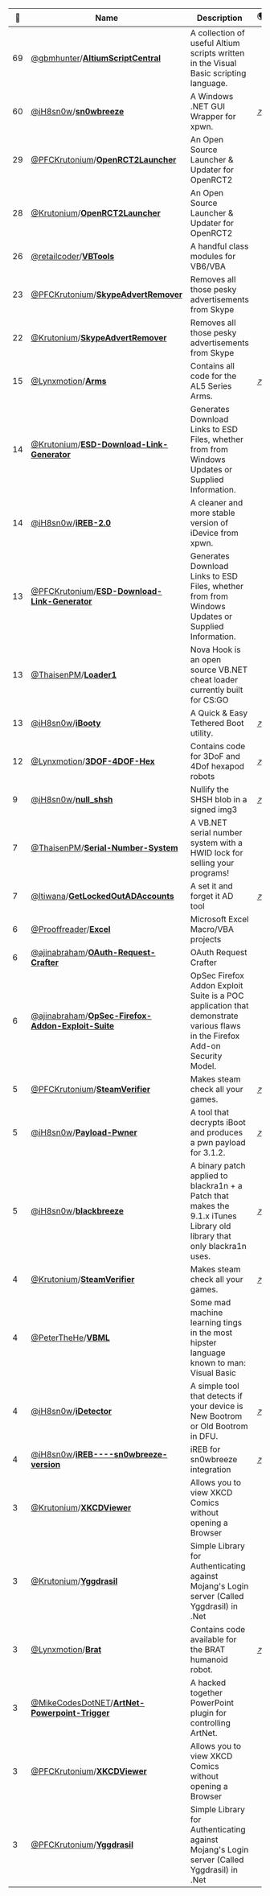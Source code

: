 |:star2: | Name | Description | 🌍|
|---|---|---|---|
|69|[@gbmhunter](https://github.com/gbmhunter)/[**AltiumScriptCentral**](https://github.com/gbmhunter/AltiumScriptCentral)|A collection of useful Altium scripts written in the Visual Basic scripting language.||
|60|[@iH8sn0w](https://github.com/iH8sn0w)/[**sn0wbreeze**](https://github.com/iH8sn0w/sn0wbreeze)|A Windows .NET GUI Wrapper for xpwn.|[:arrow_upper_right:](http://ih8sn0w.com)|
|29|[@PFCKrutonium](https://github.com/PFCKrutonium)/[**OpenRCT2Launcher**](https://github.com/PFCKrutonium/OpenRCT2Launcher)|An Open Source Launcher & Updater for OpenRCT2||
|28|[@Krutonium](https://github.com/Krutonium)/[**OpenRCT2Launcher**](https://github.com/Krutonium/OpenRCT2Launcher)|An Open Source Launcher & Updater for OpenRCT2||
|26|[@retailcoder](https://github.com/retailcoder)/[**VBTools**](https://github.com/retailcoder/VBTools)|A handful class modules for VB6/VBA||
|23|[@PFCKrutonium](https://github.com/PFCKrutonium)/[**SkypeAdvertRemover**](https://github.com/PFCKrutonium/SkypeAdvertRemover)|Removes all those pesky advertisements from Skype||
|22|[@Krutonium](https://github.com/Krutonium)/[**SkypeAdvertRemover**](https://github.com/Krutonium/SkypeAdvertRemover)|Removes all those pesky advertisements from Skype||
|15|[@Lynxmotion](https://github.com/Lynxmotion)/[**Arms**](https://github.com/Lynxmotion/Arms)|Contains all code for the AL5 Series Arms.|[:arrow_upper_right:](http://www.lynxmotion.com/c-27-robotic-arms.aspx)|
|14|[@Krutonium](https://github.com/Krutonium)/[**ESD-Download-Link-Generator**](https://github.com/Krutonium/ESD-Download-Link-Generator)|Generates Download Links to ESD Files, whether  from from Windows Updates or Supplied Information.||
|14|[@iH8sn0w](https://github.com/iH8sn0w)/[**iREB-2.0**](https://github.com/iH8sn0w/iREB-2.0)|A cleaner and more stable version of iDevice from xpwn.||
|13|[@PFCKrutonium](https://github.com/PFCKrutonium)/[**ESD-Download-Link-Generator**](https://github.com/PFCKrutonium/ESD-Download-Link-Generator)|Generates Download Links to ESD Files, whether  from from Windows Updates or Supplied Information.||
|13|[@ThaisenPM](https://github.com/ThaisenPM)/[**Loader1**](https://github.com/ThaisenPM/Loader1)|Nova Hook is an open source VB.NET cheat loader currently built for CS:GO||
|13|[@iH8sn0w](https://github.com/iH8sn0w)/[**iBooty**](https://github.com/iH8sn0w/iBooty)|A Quick & Easy Tethered Boot utility.|[:arrow_upper_right:](http://ih8sn0w.com)|
|12|[@Lynxmotion](https://github.com/Lynxmotion)/[**3DOF-4DOF-Hex**](https://github.com/Lynxmotion/3DOF-4DOF-Hex)|Contains code for 3DoF and 4Dof hexapod robots|[:arrow_upper_right:](http://www.lynxmotion.com/c-3-hexapods.aspx)|
|9|[@iH8sn0w](https://github.com/iH8sn0w)/[**null_shsh**](https://github.com/iH8sn0w/null_shsh)|Nullify the SHSH blob in a signed img3|[:arrow_upper_right:](http://ih8sn0w.com)|
|7|[@ThaisenPM](https://github.com/ThaisenPM)/[**Serial-Number-System**](https://github.com/ThaisenPM/Serial-Number-System)|A VB.NET serial number system with a HWID lock for selling your programs!||
|7|[@ltiwana](https://github.com/ltiwana)/[**GetLockedOutADAccounts**](https://github.com/ltiwana/GetLockedOutADAccounts)|A set it and forget it AD tool|[:arrow_upper_right:](https://www.linkedin.com/pulse/new-active-directory-account-lockout-tool-loveparteek-tiwana/)|
|6|[@Prooffreader](https://github.com/Prooffreader)/[**Excel**](https://github.com/Prooffreader/Excel)|Microsoft Excel Macro/VBA projects||
|6|[@ajinabraham](https://github.com/ajinabraham)/[**OAuth-Request-Crafter**](https://github.com/ajinabraham/OAuth-Request-Crafter)|OAuth Request Crafter||
|6|[@ajinabraham](https://github.com/ajinabraham)/[**OpSec-Firefox-Addon-Exploit-Suite**](https://github.com/ajinabraham/OpSec-Firefox-Addon-Exploit-Suite)|OpSec Firefox Addon Exploit Suite is a POC application that demonstrate various flaws in the Firefox Add-on Security Model.||
|5|[@PFCKrutonium](https://github.com/PFCKrutonium)/[**SteamVerifier**](https://github.com/PFCKrutonium/SteamVerifier)|Makes steam check all your games.|[:arrow_upper_right:](http://krutonium.leshcatlabs.net)|
|5|[@iH8sn0w](https://github.com/iH8sn0w)/[**Payload-Pwner**](https://github.com/iH8sn0w/Payload-Pwner)|A tool that decrypts iBoot and produces a pwn payload for 3.1.2.|[:arrow_upper_right:](http://ih8sn0w.com)|
|5|[@iH8sn0w](https://github.com/iH8sn0w)/[**blackbreeze**](https://github.com/iH8sn0w/blackbreeze)|A binary patch applied to blackra1n + a Patch that makes the 9.1.x iTunes Library old library that only blackra1n uses.|[:arrow_upper_right:](http://ih8sn0w.com)|
|4|[@Krutonium](https://github.com/Krutonium)/[**SteamVerifier**](https://github.com/Krutonium/SteamVerifier)|Makes steam check all your games.|[:arrow_upper_right:](http://krutonium.leshcatlabs.net)|
|4|[@PeterTheHe](https://github.com/PeterTheHe)/[**VBML**](https://github.com/PeterTheHe/VBML)|Some mad machine learning tings in the most hipster language known to man: Visual Basic||
|4|[@iH8sn0w](https://github.com/iH8sn0w)/[**iDetector**](https://github.com/iH8sn0w/iDetector)|A simple tool that detects if your device is New Bootrom or Old Bootrom in DFU.|[:arrow_upper_right:](http://ih8sn0w.com)|
|4|[@iH8sn0w](https://github.com/iH8sn0w)/[**iREB----sn0wbreeze-version**](https://github.com/iH8sn0w/iREB----sn0wbreeze-version)|iREB for sn0wbreeze integration|[:arrow_upper_right:](http://ih8sn0w.com)|
|3|[@Krutonium](https://github.com/Krutonium)/[**XKCDViewer**](https://github.com/Krutonium/XKCDViewer)|Allows you to view XKCD Comics without opening a Browser||
|3|[@Krutonium](https://github.com/Krutonium)/[**Yggdrasil**](https://github.com/Krutonium/Yggdrasil)|Simple Library for Authenticating against Mojang's Login server (Called Yggdrasil) in .Net||
|3|[@Lynxmotion](https://github.com/Lynxmotion)/[**Brat**](https://github.com/Lynxmotion/Brat)|Contains code available for the BRAT humanoid robot. |[:arrow_upper_right:](http://www.lynxmotion.com/c-85-bipeds.aspx)|
|3|[@MikeCodesDotNET](https://github.com/MikeCodesDotNET)/[**ArtNet-Powerpoint-Trigger**](https://github.com/MikeCodesDotNET/ArtNet-Powerpoint-Trigger)|A hacked together PowerPoint plugin for controlling ArtNet.||
|3|[@PFCKrutonium](https://github.com/PFCKrutonium)/[**XKCDViewer**](https://github.com/PFCKrutonium/XKCDViewer)|Allows you to view XKCD Comics without opening a Browser||
|3|[@PFCKrutonium](https://github.com/PFCKrutonium)/[**Yggdrasil**](https://github.com/PFCKrutonium/Yggdrasil)|Simple Library for Authenticating against Mojang's Login server (Called Yggdrasil) in .Net||


